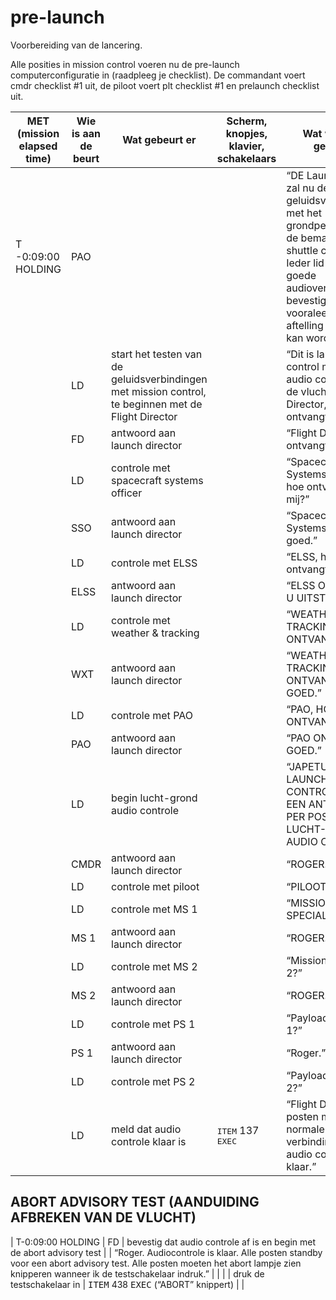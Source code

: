 # pre-launch

Voorbereiding van de lancering.

Alle posities in mission control voeren nu de pre-launch computerconfiguratie in (raadpleeg je checklist). De commandant voert cmdr checklist #1 uit, de piloot voert plt checklist #1 en prelaunch checklist uit.

| MET (mission elapsed time) | Wie is aan de beurt | Wat gebeurt er | Scherm, knopjes, klavier, schakelaars | Wat wordt er gezegd? |
| --- | --- | --- | --- | --- |
| T -0:09:00 HOLDING | PAO | | | “DE Launch Director zal nu de geluidsverbindingen met het grondpersoneel en de bemanning in de shuttle controleren. Ieder lid moet een goede audioverbinding bevestigen vooraleer de aftelling hernomen kan worden.” |
| |LD | start het testen van de geluidsverbindingen met mission control, te beginnen met de Flight Director | | “Dit is launch control met een audio controle voor de vlucht. Flight Director, hoe ontvangt u mij?” |
| | FD | antwoord aan launch director | | “Flight Director ontvangt u goed.” |
| | LD | controle met spacecraft systems officer | | “Spacecraft Systems Officer, hoe ontvangt u mij?” |
| | SSO | antwoord aan launch director | | “Spacecraft Systems ontvangt u goed.” |
| | LD | controle met ELSS | | “ELSS, hoe ontvangt u mij?” |
| | ELSS |antwoord aan launch director |  |“ELSS ONTVANGT U UITSTEKEND.” |
| | LD |controle met weather & tracking |  |“WEATHER & TRACKING, HOE ONTVANGT U MIJ?” |
| | WXT |antwoord aan launch director |  |“WEATHER AND TRACKING ONTVANGT U GOED.” |
| | LD |controle met PAO |  |“PAO, HOE ONTVANGT U MIJ?” |
| | PAO |antwoord aan launch director |  |“PAO ONTVANGT U GOED.” |
| | LD |begin lucht-grond audio controle |  |“JAPETUS, HIER LAUNCH CONTROL. GRAAG EEN ANTWOORD PER POSITIE VOOR LUCHT-GROND AUDIO CONTROLE. |COMMANDER?” |
| | CMDR |antwoord aan launch director |  |“ROGER.” |
| | LD |controle met piloot |  |“PILOOT?” |  |PLT |antwoord aan launch director |  |“ROGER.” |
| | LD |controle met MS 1 |  |“MISSION SPECIALIST 1?” |
| | MS 1 |antwoord aan launch director |  |“ROGER.” |
| | LD |controle met MS 2 |  |“Mission Specialist 2?” |
| | MS 2 |antwoord aan launch director |  |“ROGER.” |
| | LD |controle met PS 1 |  |“Payload Specialist 1?” |
| | PS 1 | antwoord aan launch director |   | “Roger.” |
| | LD | controle met PS 2 |   | “Payload Specialist 2?” |
| | LD | meld dat audio controle klaar is | <kbd>ITEM</kbd> 137 <kbd>EXEC</kbd> | “Flight Director, alle posten melden een normale audio-verbinding. De audio controle is klaar.” |

## ABORT ADVISORY TEST (AANDUIDING AFBREKEN VAN DE VLUCHT)

| T-0:09:00 HOLDING | FD | bevestig dat audio controle af is en begin met de abort advisory test | | “Roger. Audiocontrole is klaar. Alle posten standby voor een abort advisory test. Alle posten moeten het abort lampje zien knipperen wanneer ik de testschakelaar indruk.” |
| | | druk de testschakelaar in | <kbd>ITEM</kbd> 438 <kbd>EXEC</kbd> (“ABORT” knippert) | |
